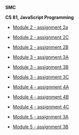 **SMC**

**CS 81, JavaScript Programming**

- [Module 2 - assignment 2a](https://bunnygirlevi.github.io/cs81/2a/)

- [Module 2 - assignment 2C](https://bunnygirlevi.github.io/cs81/2C/)

- [Module 2 - assignment 2B](https://bunnygirlevi.github.io/cs81/2B/)

- [Module 3 - assignment 3A](https://bunnygirlevi.github.io/cs81/3A/main.js)

- [Module 3 - assignment 3B](https://bunnygirlevi.github.io/cs81/3B/main.js)

- [Module 3 - assignment 3C](https://bunnygirlevi.github.io/cs81/3C/main.js)

- [Module 4 - assignment 4A](https://bunnygirlevi.github.io/cs81/4A/main.js)

- [Module 4 - assignment 4B](https://bunnygirlevi.github.io/cs81/4B/main.js)

- [Module 4 - assignment 4C](https://bunnygirlevi.github.io/cs81/4C/main.js)

- [Module 5 - assignment 3A](https://bunnygirlevi.github.io/cs81/5A/main.js)

- [Module 5 - assignment 3B](https://bunnygirlevi.github.io/cs81/5B/main.js)
